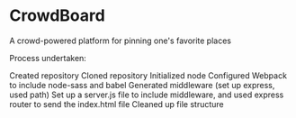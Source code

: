 # CrowdBoard
A crowd-powered platform for pinning one's favorite places

Process undertaken:

Created repository
Cloned repository
Initialized node
Configured Webpack to include node-sass and babel
Generated middleware (set up express, used path)
Set up a server.js file to include middleware, and used express router to send the index.html file
Cleaned up file structure
